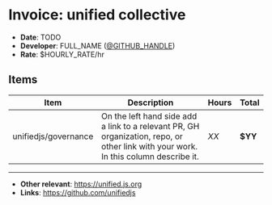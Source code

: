 # Invoice: unified collective

*   **Date**: TODO
*   **Developer**: FULL_NAME ([@GITHUB_HANDLE](https://github.com/GITHUB_HANDLE))
*   **Rate**: $HOURLY_RATE/hr

## Items

| Item                 | Description                                                                                                                         | Hours | Total   |
| -------------------- | ----------------------------------------------------------------------------------------------------------------------------------- | ----- | ------- |
| unifiedjs/governance | On the left hand side add a link to a relevant PR, GH organization, repo, or other link with your work. In this column describe it. | _XX_  | **$YY** |

* * *

*   **Other relevant**: <https://unified.js.org>
*   **Links**: <https://github.com/unifiedjs>
